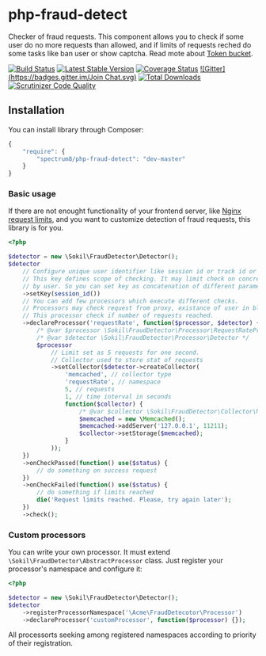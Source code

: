 php-fraud-detect
================

Checker of fraud requests. This component allows you to check if some user do no more requests than allowed, and if limits of requests reched do some tasks like ban user or show captcha. Read mote about [Token bucket](https://en.wikipedia.org/wiki/Token_bucket).

[![Build Status](https://travis-ci.org/sokil/php-fraud-detect.png?branch=master&1)](https://travis-ci.org/sokil/php-fraud-detect)
[![Latest Stable Version](https://poser.pugx.org/sokil/php-fraud-detect/v/stable.png)](https://packagist.org/packages/sokil/php-fraud-detect)
[![Coverage Status](https://coveralls.io/repos/sokil/php-fraud-detect/badge.png)](https://coveralls.io/r/sokil/php-fraud-detect)
[![Gitter](https://badges.gitter.im/Join Chat.svg)](https://gitter.im/sokil/php-fraud-detect?utm_source=badge&utm_medium=badge&utm_campaign=pr-badge&utm_content=badge)
[![Total Downloads](http://img.shields.io/packagist/dt/sokil/php-fraud-detect.svg)](https://packagist.org/packages/sokil/php-fraud-detect)
[![Scrutinizer Code Quality](https://scrutinizer-ci.com/g/sokil/php-fraud-detect/badges/quality-score.png?b=master)](https://scrutinizer-ci.com/g/sokil/php-fraud-detect/?branch=master)

Installation
------------

You can install library through Composer:
```javascript
{
    "require": {
        "spectrum8/php-fraud-detect": "dev-master"
    }
}
```

### Basic usage

If there are not enought functionality of your frontend server, like [Nginx request limits](http://nginx.org/ru/docs/http/ngx_http_limit_req_module.html), and you want to customize detection of fraud requests, this library is for you.

```php
<?php

$detector = new \Sokil\FraudDetector\Detector();
$detector
    // Configure unique user identifier like session id or track id or user ip.
    // This key defines scope of checking. It may limit check on concrete request, by session or globally
    // by user. So you can set key as concatenation of different parameters, e.g. $_SERVER['REQUEST_URE'] . session_id().
    ->setKey(session_id())
    // You can add few processors which execute different checks.
    // Processors may check request from proxy, existance of user in blacklist, etc.
    // This processor check if number of requests reached.
    ->declareProcessor('requestRate', function($processor, $detector) {
        /* @var $processor \Sokil\FraudDetector\Processor\RequestRateProcessor */
        /* @var $detector \Sokil\FraudDetector\Processor\Detector */
        $processor
            // Limit set as 5 requests for one second.
            // Collector used to store stat of requests
            ->setCollector($detector->createCollector(
                'memcached', // collector type
                'requestRate', // namespace
                5, // requests
                1, // time interval in seconds
                function($collector) {
                    /* @var $collector \Sokil\FraudDetector\Collector\MemcachedCollector */
                    $memcached = new \Memcached();
                    $memcached->addServer('127.0.0.1', 11211);
                    $collector->setStorage($memcached);
                }
            ));
    })
    ->onCheckPassed(function() use($status) {
        // do something on success request
    })
    ->onCheckFailed(function() use($status) {
        // do something if limits reached
        die('Request limits reached. Please, try again later');
    })
    ->check();
```

### Custom processors

You can write your own processor. It must extend `\Sokil\FraudDetector\AbstractProcessor` class. Just register your processor's namespace and configure it:

```php
<?php

$detector = new \Sokil\FraudDetector\Detector();
$detector
    ->registerProcessorNamespace('\Acme\FraudDetecotor\Processor')
    ->declareProcessor('customProcessor', function($processor) {});
```

All processorts seeking among registered namespaces according to priority of their registration.
